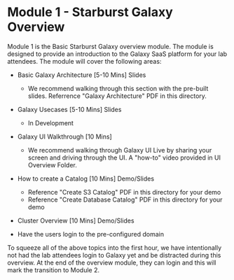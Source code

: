 # Module 1 - Starburst Galaxy Overview

Module 1 is the Basic Starburst Galaxy overview module. The module is designed to provide an introduction to the Galaxy SaaS platform for your lab attendees. 
The module will cover the following areas:

- Basic Galaxy Architecture [5-10 Mins] Slides
  - We recommend walking through this section with the pre-built slides. Referrence "Galaxy Architecture" PDF in this directory.
- Galaxy Usecases [5-10 Mins] Slides
  - In Development
- Galaxy UI Walkthrough [10 Mins] 
  - We recommend walking through Galaxy UI Live by sharing your screen and driving through the UI. A "how-to" video provided in UI Overview Folder.
- How to create a Catalog [10 Mins] Demo/Slides
  - Reference "Create S3 Catalog" PDF in this directory for your demo
  - Reference "Create Database Catalog" PDF in this directory for your demo
- Cluster Overview [10 Mins] Demo/Slides

- Have the users login to the pre-configured domain

To squeeze all of the above topics into the first hour, we have intentionally not had the lab attendees login to Galaxy yet and be distracted during this overview. At the end of the overview module, they can login and this will mark the transition to Module 2.


